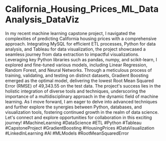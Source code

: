 # California_Housing_Prices_ML_DataAnalysis_DataViz
In my recent machine learning capstone project, I navigated the complexities of predicting California housing prices with a comprehensive approach. Integrating MySQL for efficient ETL processes, Python for data analysis, and Tableau for data visualization, the project showcased a seamless journey from data extraction to impactful visualizations. Leveraging key Python libraries such as pandas, numpy, and scikit-learn, I explored and fine-tuned various models, including Linear Regression, Random Forest, and Neural Networks. Through a meticulous process of training, validating, and testing on distinct datasets, Gradient Boosting emerged as the optimal model, delivering the lowest Root Mean Squared Error (RMSE) of 49,343.55 on the test data. The project's success lies in the holistic integration of diverse tools and techniques, underscoring the importance of a multidisciplinary approach in the dynamic field of machine learning. As I move forward, I am eager to delve into advanced techniques and further explore the synergies between Python, databases, and visualization tools, fostering continued growth in the realm of data science. Let's connect and explore opportunities for collaboration in this exciting journey! #MachineLearning #DataScience #ETL #Python #Tableau #CapstoneProject #GradientBoosting #HousingPrices #DataVisualization #LinkedInLearning #AI #MLModels #RootMeanSquaredError
